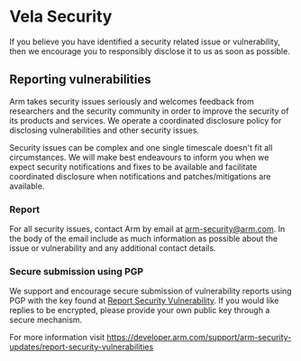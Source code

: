 <!--
SPDX-FileCopyrightText: Copyright 2020-2021, 2023, 2025 Arm Limited and/or its affiliates <open-source-office@arm.com>

SPDX-License-Identifier: Apache-2.0

Licensed under the Apache License, Version 2.0 (the License); you may
not use this file except in compliance with the License.
You may obtain a copy of the License at

www.apache.org/licenses/LICENSE-2.0

Unless required by applicable law or agreed to in writing, software
distributed under the License is distributed on an AS IS BASIS, WITHOUT
WARRANTIES OR CONDITIONS OF ANY KIND, either express or implied.
See the License for the specific language governing permissions and
limitations under the License.
-->
# Vela Security

If you believe you have identified a security related issue or vulnerability,
then we encourage you to responsibly disclose it to us as soon as possible.

## Reporting vulnerabilities

Arm takes security issues seriously and welcomes feedback from researchers
and the security community in order to improve the security of its products
and services.  We operate a coordinated disclosure policy for disclosing
vulnerabilities and other security issues.

Security issues can be complex and one single timescale doesn't fit all
circumstances.  We will make best endeavours to inform you when we expect
security notifications and fixes to be available and facilitate coordinated
disclosure when notifications and patches/mitigations are available.

### Report

For all security issues, contact Arm by email at
[arm-security@arm.com](mailto:arm-security@arm.com).  In the body of the email
include as much information as possible about the issue or vulnerability and any
additional contact details.

### Secure submission using PGP

We support and encourage secure submission of vulnerability reports using PGP
with the key found at
[Report Security Vulnerability](https://developer.arm.com/support/arm-security-updates/report-security-vulnerabilities).
If you would like replies to be encrypted, please provide your own public key
through a secure mechanism.

For more information visit
<https://developer.arm.com/support/arm-security-updates/report-security-vulnerabilities>
